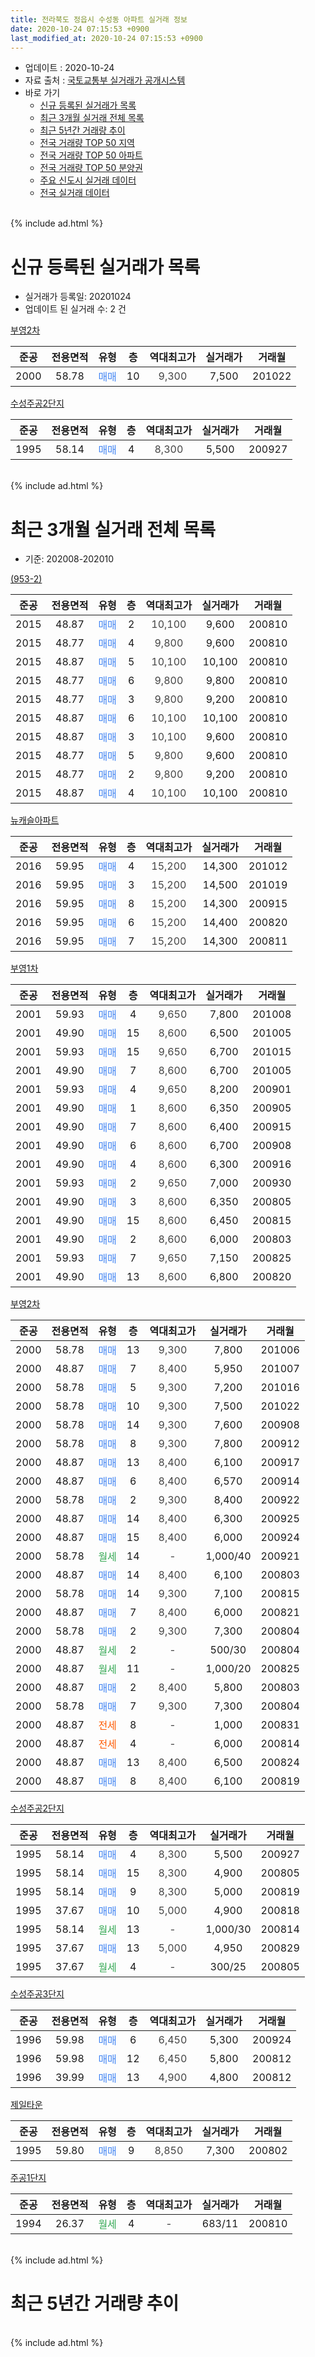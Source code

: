```yaml
---
title: 전라북도 정읍시 수성동 아파트 실거래 정보
date: 2020-10-24 07:15:53 +0900
last_modified_at: 2020-10-24 07:15:53 +0900
---
```


* 업데이트 : 2020-10-24
* 자료 출처 : [국토교통부 실거래가 공개시스템](http://rt.molit.go.kr)
* 바로 가기
    * [신규 등록된 실거래가 목록](#신규-등록된-실거래가-목록)
    * [최근 3개월 실거래 전체 목록](#최근-3개월-실거래-전체-목록)
    * [최근 5년간 거래량 추이](#최근-5년간-거래량-추이)
    * [전국 거래량 TOP 50 지역](https://inasie.github.io/apt-trade-info/최근-3개월-전국에서-가장-거래가-많이-발생한-지역)
    * [전국 거래량 TOP 50 아파트](https://inasie.github.io/apt-trade-info/최근-3개월-전국에서-가장-거래가-많이-발생한-아파트)
    * [전국 거래량 TOP 50 분양권](https://inasie.github.io/apt-trade-info/최근-3개월-전국에서-가장-거래가-많이-발생한-분양권)
    * [주요 신도시 실거래 데이터](https://inasie.github.io/apt-trade-info/주요-신도시)
    * [전국 실거래 데이터](https://inasie.github.io/apt-trade-info/전국)
<br>
{% include ad.html %}
<br>

# 신규 등록된 실거래가 목록
* 실거래가 등록일: 20201024
* 업데이트 된 실거래 수: 2 건


[부영2차](https://search.naver.com/search.naver?query=%EC%A0%84%EB%9D%BC%EB%B6%81%EB%8F%84+%EC%A0%95%EC%9D%8D%EC%8B%9C+%EC%88%98%EC%84%B1%EB%8F%99+%EB%B6%80%EC%98%812%EC%B0%A8)

|준공|전용면적|유형|층|역대최고가|실거래가|거래월|
|:---:|:---:|:---:|:---:|:---:|:---:|:---:|
|2000|58.78|<span style="color:#4285f3">매매</span>|10|<span style="color:#444444">9,300</span>|7,500|201022|

[수성주공2단지](https://search.naver.com/search.naver?query=%EC%A0%84%EB%9D%BC%EB%B6%81%EB%8F%84+%EC%A0%95%EC%9D%8D%EC%8B%9C+%EC%88%98%EC%84%B1%EB%8F%99+%EC%88%98%EC%84%B1%EC%A3%BC%EA%B3%B52%EB%8B%A8%EC%A7%80)

|준공|전용면적|유형|층|역대최고가|실거래가|거래월|
|:---:|:---:|:---:|:---:|:---:|:---:|:---:|
|1995|58.14|<span style="color:#4285f3">매매</span>|4|<span style="color:#444444">8,300</span>|5,500|200927|


<br>
{% include ad.html %}
<br>

# 최근 3개월 실거래 전체 목록
* 기준: 202008-202010


[(953-2)](https://search.naver.com/search.naver?query=%EC%A0%84%EB%9D%BC%EB%B6%81%EB%8F%84+%EC%A0%95%EC%9D%8D%EC%8B%9C+%EC%88%98%EC%84%B1%EB%8F%99+%28953-2%29)

|준공|전용면적|유형|층|역대최고가|실거래가|거래월|
|:---:|:---:|:---:|:---:|:---:|:---:|:---:|
|2015|48.87|<span style="color:#4285f3">매매</span>|2|<span style="color:#444444">10,100</span>|9,600|200810|
|2015|48.77|<span style="color:#4285f3">매매</span>|4|<span style="color:#444444">9,800</span>|9,600|200810|
|2015|48.87|<span style="color:#4285f3">매매</span>|5|<span style="color:#444444">10,100</span>|10,100|200810|
|2015|48.77|<span style="color:#4285f3">매매</span>|6|<span style="color:#444444">9,800</span>|9,800|200810|
|2015|48.77|<span style="color:#4285f3">매매</span>|3|<span style="color:#444444">9,800</span>|9,200|200810|
|2015|48.87|<span style="color:#4285f3">매매</span>|6|<span style="color:#444444">10,100</span>|10,100|200810|
|2015|48.87|<span style="color:#4285f3">매매</span>|3|<span style="color:#444444">10,100</span>|9,600|200810|
|2015|48.77|<span style="color:#4285f3">매매</span>|5|<span style="color:#444444">9,800</span>|9,600|200810|
|2015|48.77|<span style="color:#4285f3">매매</span>|2|<span style="color:#444444">9,800</span>|9,200|200810|
|2015|48.87|<span style="color:#4285f3">매매</span>|4|<span style="color:#444444">10,100</span>|10,100|200810|

[뉴캐슬아파트](https://search.naver.com/search.naver?query=%EC%A0%84%EB%9D%BC%EB%B6%81%EB%8F%84+%EC%A0%95%EC%9D%8D%EC%8B%9C+%EC%88%98%EC%84%B1%EB%8F%99+%EB%89%B4%EC%BA%90%EC%8A%AC%EC%95%84%ED%8C%8C%ED%8A%B8)

|준공|전용면적|유형|층|역대최고가|실거래가|거래월|
|:---:|:---:|:---:|:---:|:---:|:---:|:---:|
|2016|59.95|<span style="color:#4285f3">매매</span>|4|<span style="color:#444444">15,200</span>|14,300|201012|
|2016|59.95|<span style="color:#4285f3">매매</span>|3|<span style="color:#444444">15,200</span>|14,500|201019|
|2016|59.95|<span style="color:#4285f3">매매</span>|8|<span style="color:#444444">15,200</span>|14,300|200915|
|2016|59.95|<span style="color:#4285f3">매매</span>|6|<span style="color:#444444">15,200</span>|14,400|200820|
|2016|59.95|<span style="color:#4285f3">매매</span>|7|<span style="color:#444444">15,200</span>|14,300|200811|

[부영1차](https://search.naver.com/search.naver?query=%EC%A0%84%EB%9D%BC%EB%B6%81%EB%8F%84+%EC%A0%95%EC%9D%8D%EC%8B%9C+%EC%88%98%EC%84%B1%EB%8F%99+%EB%B6%80%EC%98%811%EC%B0%A8)

|준공|전용면적|유형|층|역대최고가|실거래가|거래월|
|:---:|:---:|:---:|:---:|:---:|:---:|:---:|
|2001|59.93|<span style="color:#4285f3">매매</span>|4|<span style="color:#444444">9,650</span>|7,800|201008|
|2001|49.90|<span style="color:#4285f3">매매</span>|15|<span style="color:#444444">8,600</span>|6,500|201005|
|2001|59.93|<span style="color:#4285f3">매매</span>|15|<span style="color:#444444">9,650</span>|6,700|201015|
|2001|49.90|<span style="color:#4285f3">매매</span>|7|<span style="color:#444444">8,600</span>|6,700|201005|
|2001|59.93|<span style="color:#4285f3">매매</span>|4|<span style="color:#444444">9,650</span>|8,200|200901|
|2001|49.90|<span style="color:#4285f3">매매</span>|1|<span style="color:#444444">8,600</span>|6,350|200905|
|2001|49.90|<span style="color:#4285f3">매매</span>|7|<span style="color:#444444">8,600</span>|6,400|200915|
|2001|49.90|<span style="color:#4285f3">매매</span>|6|<span style="color:#444444">8,600</span>|6,700|200908|
|2001|49.90|<span style="color:#4285f3">매매</span>|4|<span style="color:#444444">8,600</span>|6,300|200916|
|2001|59.93|<span style="color:#4285f3">매매</span>|2|<span style="color:#444444">9,650</span>|7,000|200930|
|2001|49.90|<span style="color:#4285f3">매매</span>|3|<span style="color:#444444">8,600</span>|6,350|200805|
|2001|49.90|<span style="color:#4285f3">매매</span>|15|<span style="color:#444444">8,600</span>|6,450|200815|
|2001|49.90|<span style="color:#4285f3">매매</span>|2|<span style="color:#444444">8,600</span>|6,000|200803|
|2001|59.93|<span style="color:#4285f3">매매</span>|7|<span style="color:#444444">9,650</span>|7,150|200825|
|2001|49.90|<span style="color:#4285f3">매매</span>|13|<span style="color:#444444">8,600</span>|6,800|200820|

[부영2차](https://search.naver.com/search.naver?query=%EC%A0%84%EB%9D%BC%EB%B6%81%EB%8F%84+%EC%A0%95%EC%9D%8D%EC%8B%9C+%EC%88%98%EC%84%B1%EB%8F%99+%EB%B6%80%EC%98%812%EC%B0%A8)

|준공|전용면적|유형|층|역대최고가|실거래가|거래월|
|:---:|:---:|:---:|:---:|:---:|:---:|:---:|
|2000|58.78|<span style="color:#4285f3">매매</span>|13|<span style="color:#444444">9,300</span>|7,800|201006|
|2000|48.87|<span style="color:#4285f3">매매</span>|7|<span style="color:#444444">8,400</span>|5,950|201007|
|2000|58.78|<span style="color:#4285f3">매매</span>|5|<span style="color:#444444">9,300</span>|7,200|201016|
|2000|58.78|<span style="color:#4285f3">매매</span>|10|<span style="color:#444444">9,300</span>|7,500|201022|
|2000|58.78|<span style="color:#4285f3">매매</span>|14|<span style="color:#444444">9,300</span>|7,600|200908|
|2000|58.78|<span style="color:#4285f3">매매</span>|8|<span style="color:#444444">9,300</span>|7,800|200912|
|2000|48.87|<span style="color:#4285f3">매매</span>|13|<span style="color:#444444">8,400</span>|6,100|200917|
|2000|48.87|<span style="color:#4285f3">매매</span>|6|<span style="color:#444444">8,400</span>|6,570|200914|
|2000|58.78|<span style="color:#4285f3">매매</span>|2|<span style="color:#444444">9,300</span>|8,400|200922|
|2000|48.87|<span style="color:#4285f3">매매</span>|14|<span style="color:#444444">8,400</span>|6,300|200925|
|2000|48.87|<span style="color:#4285f3">매매</span>|15|<span style="color:#444444">8,400</span>|6,000|200924|
|2000|58.78|<span style="color:#34a853">월세</span>|14|<span style="color:#444444">-</span>|1,000/40|200921|
|2000|48.87|<span style="color:#4285f3">매매</span>|14|<span style="color:#444444">8,400</span>|6,100|200803|
|2000|58.78|<span style="color:#4285f3">매매</span>|14|<span style="color:#444444">9,300</span>|7,100|200815|
|2000|48.87|<span style="color:#4285f3">매매</span>|7|<span style="color:#444444">8,400</span>|6,000|200821|
|2000|58.78|<span style="color:#4285f3">매매</span>|2|<span style="color:#444444">9,300</span>|7,300|200804|
|2000|48.87|<span style="color:#34a853">월세</span>|2|<span style="color:#444444">-</span>|500/30|200804|
|2000|48.87|<span style="color:#34a853">월세</span>|11|<span style="color:#444444">-</span>|1,000/20|200825|
|2000|48.87|<span style="color:#4285f3">매매</span>|2|<span style="color:#444444">8,400</span>|5,800|200803|
|2000|58.78|<span style="color:#4285f3">매매</span>|7|<span style="color:#444444">9,300</span>|7,300|200804|
|2000|48.87|<span style="color:#ff5a00">전세</span>|8|<span style="color:#444444">-</span>|1,000|200831|
|2000|48.87|<span style="color:#ff5a00">전세</span>|4|<span style="color:#444444">-</span>|6,000|200814|
|2000|48.87|<span style="color:#4285f3">매매</span>|13|<span style="color:#444444">8,400</span>|6,500|200824|
|2000|48.87|<span style="color:#4285f3">매매</span>|8|<span style="color:#444444">8,400</span>|6,100|200819|


<script async src="//pagead2.googlesyndication.com/pagead/js/adsbygoogle.js"></script>
<!-- 기본 -->
<ins class="adsbygoogle"
     style="display:block"
     data-ad-client="ca-pub-2446590836940007"
     data-ad-slot="1659523306"
     data-ad-format="auto"
     data-full-width-responsive="true"></ins>
<script>
(adsbygoogle = window.adsbygoogle || []).push({});
</script>


[수성주공2단지](https://search.naver.com/search.naver?query=%EC%A0%84%EB%9D%BC%EB%B6%81%EB%8F%84+%EC%A0%95%EC%9D%8D%EC%8B%9C+%EC%88%98%EC%84%B1%EB%8F%99+%EC%88%98%EC%84%B1%EC%A3%BC%EA%B3%B52%EB%8B%A8%EC%A7%80)

|준공|전용면적|유형|층|역대최고가|실거래가|거래월|
|:---:|:---:|:---:|:---:|:---:|:---:|:---:|
|1995|58.14|<span style="color:#4285f3">매매</span>|4|<span style="color:#444444">8,300</span>|5,500|200927|
|1995|58.14|<span style="color:#4285f3">매매</span>|15|<span style="color:#444444">8,300</span>|4,900|200805|
|1995|58.14|<span style="color:#4285f3">매매</span>|9|<span style="color:#444444">8,300</span>|5,000|200819|
|1995|37.67|<span style="color:#4285f3">매매</span>|10|<span style="color:#444444">5,000</span>|4,900|200818|
|1995|58.14|<span style="color:#34a853">월세</span>|13|<span style="color:#444444">-</span>|1,000/30|200814|
|1995|37.67|<span style="color:#4285f3">매매</span>|13|<span style="color:#444444">5,000</span>|4,950|200829|
|1995|37.67|<span style="color:#34a853">월세</span>|4|<span style="color:#444444">-</span>|300/25|200805|

[수성주공3단지](https://search.naver.com/search.naver?query=%EC%A0%84%EB%9D%BC%EB%B6%81%EB%8F%84+%EC%A0%95%EC%9D%8D%EC%8B%9C+%EC%88%98%EC%84%B1%EB%8F%99+%EC%88%98%EC%84%B1%EC%A3%BC%EA%B3%B53%EB%8B%A8%EC%A7%80)

|준공|전용면적|유형|층|역대최고가|실거래가|거래월|
|:---:|:---:|:---:|:---:|:---:|:---:|:---:|
|1996|59.98|<span style="color:#4285f3">매매</span>|6|<span style="color:#444444">6,450</span>|5,300|200924|
|1996|59.98|<span style="color:#4285f3">매매</span>|12|<span style="color:#444444">6,450</span>|5,800|200812|
|1996|39.99|<span style="color:#4285f3">매매</span>|13|<span style="color:#444444">4,900</span>|4,800|200812|

[제일타운](https://search.naver.com/search.naver?query=%EC%A0%84%EB%9D%BC%EB%B6%81%EB%8F%84+%EC%A0%95%EC%9D%8D%EC%8B%9C+%EC%88%98%EC%84%B1%EB%8F%99+%EC%A0%9C%EC%9D%BC%ED%83%80%EC%9A%B4)

|준공|전용면적|유형|층|역대최고가|실거래가|거래월|
|:---:|:---:|:---:|:---:|:---:|:---:|:---:|
|1995|59.80|<span style="color:#4285f3">매매</span>|9|<span style="color:#444444">8,850</span>|7,300|200802|

[주공1단지](https://search.naver.com/search.naver?query=%EC%A0%84%EB%9D%BC%EB%B6%81%EB%8F%84+%EC%A0%95%EC%9D%8D%EC%8B%9C+%EC%88%98%EC%84%B1%EB%8F%99+%EC%A3%BC%EA%B3%B51%EB%8B%A8%EC%A7%80)

|준공|전용면적|유형|층|역대최고가|실거래가|거래월|
|:---:|:---:|:---:|:---:|:---:|:---:|:---:|
|1994|26.37|<span style="color:#34a853">월세</span>|4|<span style="color:#444444">-</span>|683/11|200810|


<br>
{% include ad.html %}
<br>

# 최근 5년간 거래량 추이


<div style="width:100%;">
    <canvas id="deal_progress" height="200"></canvas>
</div>

<script>
new Chart(document.getElementById("deal_progress"), {
    type: 'line',
    data: {
        labels: ['201510','201511','201512','201601','201602','201603','201604','201605','201606','201607','201608','201609','201610','201611','201612','201701','201702','201703','201704','201705','201706','201707','201708','201709','201710','201711','201712','201801','201802','201803','201804','201805','201806','201807','201808','201809','201810','201811','201812','201901','201902','201903','201904','201905','201906','201907','201908','201909','201910','201911','201912','202001','202002','202003','202004','202005','202006','202007','202008','202009','202010'],
        datasets: [{
            label: '매매',
            pointRadius: 1,
            data: [11, 14, 12, 20, 13, 21, 19, 13, 18, 18, 19, 12, 20, 19, 16, 26, 23, 27, 24, 35, 36, 30, 33, 23, 14, 20, 15, 15, 13, 26, 15, 25, 20, 24, 21, 20, 21, 23, 17, 30, 25, 24, 23, 21, 22, 18, 23, 19, 32, 29, 28, 20, 29, 29, 27, 25, 36, 25, 32, 16, 10],
            borderColor: "rgba(255, 201, 14, 1)",
            backgroundColor: "rgba(255, 201, 14, 0.5)",
            fill: false,
            lineTension: 0
        },{
            label: '전월세',
            pointRadius: 1,
            data: [8, 13, 5, 6, 6, 9, 4, 4, 4, 5, 9, 1, 5, 10, 8, 3, 7, 6, 5, 9, 7, 6, 6, 6, 9, 9, 3, 12, 9, 6, 1, 6, 9, 3, 10, 2, 4, 4, 8, 4, 3, 4, 4, 3, 4, 6, 10, 6, 3, 6, 2, 1, 8, 10, 6, 9, 0, 5, 7, 1, 0],
            borderColor: "rgba(0, 141, 185, 1)",
            backgroundColor: "rgba(0, 141, 185, 0.5)",
            fill: false,
            lineTension: 0
        }
        ]
    },
    options: {
        responsive: true,
        title: {
            display: false
        },
        tooltips: {
            mode: 'index',
            intersect: false
        },
        hover: {
            mode: 'nearest',
            intersect: true
        },
        scales: {
            xAxes: [{
                display: true,
                scaleLabel: {
                    display: true,
                    labelString: '년/월'
                }
            }],
            yAxes: [{
                display: true,
                ticks: {
                    suggestedMin: 0,
                },
                scaleLabel: {
                    display: true,
                    labelString: '실거래 수'
                }
            }]
        }
    }
});

</script>


<br>
{% include ad.html %}
<br>

